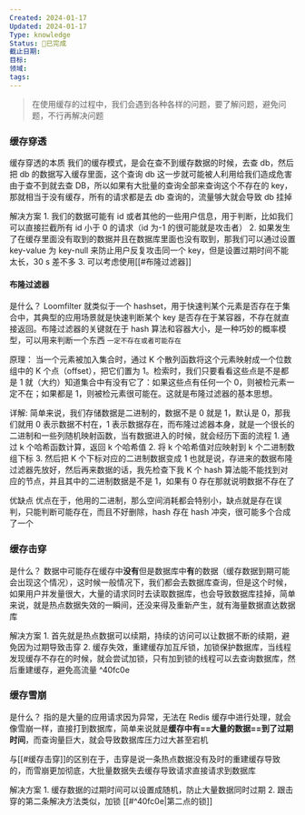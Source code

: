 ```yaml
---
Created: 2024-01-17
Updated: 2024-01-17
Type: knowledge
Status: 🎃已完成
截止日期: 
目标: 
领域: 
tags:
---
```

> 在使用缓存的过程中，我们会遇到各种各样的问题，要了解问题，避免问题，不行再解决问题

### 缓存穿透

缓存穿透的本质
	我们的缓存模式，是会在查不到缓存数据的时候，去查 db，然后把 db 的数据写入缓存里面，这个查询 db 这一步就可能被人利用给我们造成危害
	由于查不到就去查 DB，所以如果有大批量的查询全部来查询这个不存在的 key，那就相当于没有缓存，所有的请求都是去 db 查询的，流量够大就会导致 db 挂掉

解决方案
	1. 我们的数据可能有 id 或者其他的一些用户信息，用于判断，比如我们可以直接拦截所有 id 小于 0 的请求（id 为-1 的很可能就是攻击者）
	2. 如果发生了在缓存里面没有取到的数据并且在数据库里面也没有取到，那我们可以通过设置 key-value 为 key-null 来防止用户反复攻击同一个 key，但是设置过期时间不能太长，30 s 差不多
	3. 可以考虑使用[[#布隆过滤器]] 

#### 布隆过滤器



是什么？
	Loomfilter 就类似于一个 hashset，用于快速判某个元素是否存在于集合中，其典型的应用场景就是快速判断某个 key 是否存在于某容器，不存在就直接返回。布隆过滤器的关键就在于 hash 算法和容器大小，是一种巧妙的概率模型，可以用来判断一个东西 `一定不存在或者可能存在`

原理：
	当一个元素被加入集合时，通过 K 个散列函数将这个元素映射成一个位数组中的 K 个点（offset），把它们置为 1。检索时，我们只要看看这些点是不是都是 1 就（大约）知道集合中有没有它了：如果这些点有任何一个 0，则被检元素一定不在；如果都是 1，则被检元素很可能在。这就是布隆过滤器的基本思想。

详解:
	简单来说，我们存储数据是二进制的，数据不是 0 就是 1，默认是 0，那我们就用 0 表示数据不村在，1 表示数据存在，而布隆过滤器本身，就是一个很长的二进制和一些列随机映射函数，当有数据进入的时候，就会经历下面的流程
	1. 通过 k 个哈希函数计算，返回 k 个哈希值
	2. 将 k 个哈希值对应映射到 k 个二进制数组下标
	3. 然后把 K 个下标对应的二进制数据变成 1
	也就是说，存进来的数据布隆过滤器先放好，然后再来数据的话，我先检查下我 K 个 hash 算法能不能找到对应的节点，并且其中的二进制数据是不是 1，如果有 0 存在那就说明数据不存在了

优缺点
	优点在于，他用的二进制，那么空间消耗都会特别小，缺点就是存在误判，只能判断可能存在，而且不好删除，hash 存在 hash 冲突，很可能多个合成了一个

  
### 缓存击穿

是什么？
	数据中可能存在缓存中**没有**但是数据库中**有**的数据（缓存数据到期可能会出现这个情况），这时候一般情况下，我们都会去数据库查询，但是这个时候，如果用户并发量很大，大量的请求同时去读取数据库，也会导致数据库挂掉，简单来说，就是热点数据失效的一瞬间，还没来得及重新产生，就有海量数据直达数据库

解决方案
	1. 首先就是热点数据可以续期，持续的访问可以让数据不断的续期，避免因为过期导致击穿
	2. 缓存失效，重建缓存加互斥锁，加锁保护数据库，当线程发现缓存不存在的时候，就会尝试加锁，只有加到锁的线程可以去查询数据库，然后重建缓存，避免高流量 ^40fc0e


### 缓存雪崩

是什么？
	指的是大量的应用请求因为异常，无法在 Redis 缓存中进行处理，就会像雪崩一样，直接打到数据库，简单来说就是**缓存中有==大量的数据==到了过期时间**，而查询量巨大，就会导致数据库压力过大甚至宕机

与[[#缓存击穿]]的区别在于，击穿是说一条热点数据没有及时的重建缓存导致的，而雪崩更加彻底，大批量数据失去缓存导致请求直接请求到数据库

解决方案
	1. 缓存数据的过期时间可以设置成随机，防止大量数据同时过期
	2. 跟击穿的第二条解决方法类似，加锁 [[#^40fc0e|第二点的锁]]
	

